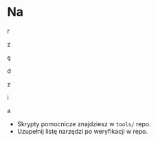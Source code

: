# Na

r

z

ę

d

z

i

a

- Skrypty pomocnicze znajdziesz w `tools/` repo.
- Uzupełnij listę narzędzi po weryfikacji w repo.
